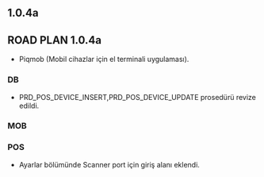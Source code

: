 ## 1.0.4a
## ROAD PLAN 1.0.4a
- Piqmob (Mobil cihazlar için el terminali uygulaması).
### DB
- PRD_POS_DEVICE_INSERT,PRD_POS_DEVICE_UPDATE prosedürü revize edildi.
### MOB

### POS
- Ayarlar bölümünde Scanner port için giriş alanı eklendi.